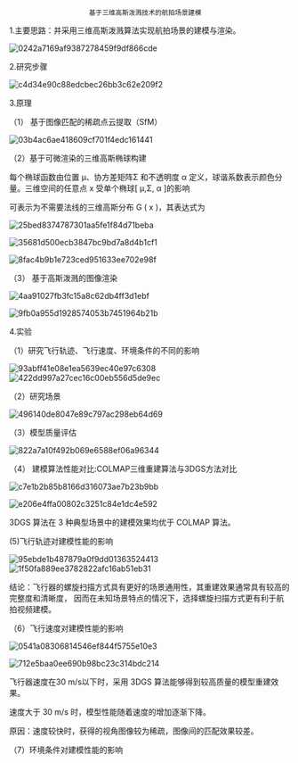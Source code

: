                        基于三维高斯泼溅技术的航拍场景建模

1.主要思路：并采用三维高斯泼溅算法实现航拍场景的建模与渲染。

![0242a7169af9387278459f9df866cde](https://github.com/user-attachments/assets/d0dedba8-ad1a-4545-86d4-b568f036f6cb)


2.研究步骤

![c4d34e90c88edcbec26bb3c62e209f2](https://github.com/user-attachments/assets/f55f2487-3abc-4041-ba4d-ba3d655ccf4b)

3.原理

（1） 基于图像匹配的稀疏点云提取（SfM）

![03b4ac6ae418609cf701f4edc161441](https://github.com/user-attachments/assets/f37350db-e9fc-4d86-b252-4d20a1c29113)



（2）基于可微渲染的三维高斯椭球构建

每个椭球函数由位置 μ、协方差矩阵Σ 和不透明度 α 定义，球谐系数表示颜色分量。三维空间的任意点 x 受单个椭球[ μ,Σ, α ]的影响

可表示为不需要法线的三维高斯分布 G ( x )，其表达式为

![25bed8374787301aa5fe1f84d71beba](https://github.com/user-attachments/assets/1ed2fe5f-5673-466e-9be6-1efeec15312e)


![35681d500ecb3847bc9bd7a8d4b1cf1](https://github.com/user-attachments/assets/d3e593f6-28e6-4a18-a010-8c05208189ef)

![8fac4b9b1e723ced951633ee702e98f](https://github.com/user-attachments/assets/57570639-40d4-423a-ae39-17e30397eabe)

（3） 基于高斯泼溅的图像渲染


![4aa91027fb3fc15a8c62db4ff3d1ebf](https://github.com/user-attachments/assets/e4bc761a-7c4c-4671-9ee9-f9aac21bdc38)

![9fb0a955d1928574053b7451964b21b](https://github.com/user-attachments/assets/bb063cd8-d049-411f-98ad-316d46d8af8f)

4.实验

（1）研究飞行轨迹、飞行速度、环境条件的不同的影响

![93abff41e08e1ea5639ec40e97c6308](https://github.com/user-attachments/assets/3fe727d5-2497-4537-b1e5-afc1c5196793)
![422dd997a27cec16c00eb556d5de9ec](https://github.com/user-attachments/assets/c253ee09-a006-4fbf-be0c-327d164b8a44)


（2）研究场景

![496140de8047e89c797ac298eb64d69](https://github.com/user-attachments/assets/45f33731-733b-40e2-a464-bb369b58d9a6)


（3）模型质量评估

![822a7a10f492b069e6588ef06a96344](https://github.com/user-attachments/assets/4f768aa3-faa2-4097-a2ab-8c535da903ba)

（4） 建模算法性能对比:COLMAP三维重建算法与3DGS方法对比

![c7e1b2b85b8166d316073ae7b23b9bb](https://github.com/user-attachments/assets/ca71ff56-41a8-430a-92d6-b6b6d639a810)

![e206e4ffa00802c3251c84e1dc4e592](https://github.com/user-attachments/assets/a0d003f8-6c4e-4de4-993f-94c77f1aaa74)

3DGS 算法在 3 种典型场景中的建模效果均优于 COLMAP 算法。


(5)飞行轨迹对建模性能的影响

![95ebde1b487879a0f9dd01363524413](https://github.com/user-attachments/assets/d34adbe5-ba6b-49b5-bc4d-e4b928024287)
![1f50fa889ee3782822afc16ab51eb31](https://github.com/user-attachments/assets/72d01606-55e0-4c90-8ce0-6878f1505005)

结论：飞行器的螺旋扫描方式具有更好的场景通用性，其重建效果通常具有较高的完整度和清晰度，
因而在未知场景特点的情况下，选择螺旋扫描方式更有利于航拍视频建模。

（6）飞行速度对建模性能的影响

![0541a08306814546ef844f5755e10e3](https://github.com/user-attachments/assets/fa4cc7c3-4f7d-482b-8cb6-227ac3874948)


![712e5baa0ee690b98bc23c314bdc214](https://github.com/user-attachments/assets/a9257b89-ce48-4e5e-ab55-336e95716090)

飞行器速度在30 m/s以下时，采用 3DGS 算法能够得到较高质量的模型重建效果。

速度大于 30 m/s 时，模型性能随着速度的增加逐渐下降。

原因：速度较快时，获得的视角图像较为稀疏，图像间的匹配效果较差。


（7）环境条件对建模性能的影响


